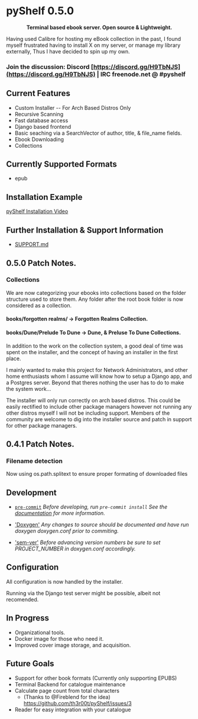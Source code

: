 # pyShelf 0.5.0

<p align="center"><b>Terminal based ebook server. Open source & Lightweight.</b></p>


Having used Calibre for hosting my eBook collection in the past, I found myself frustrated having to install X on my server, or manage my library externally, Thus I have decided to spin up my own.

### Join the discussion: Discord [https://discord.gg/H9TbNJS](https://discord.gg/H9TbNJS) | IRC freenode.net @ #pyshelf

## Current Features
* Custom Installer -- For Arch Based Distros Only
* Recursive Scanning
* Fast database access
* Django based frontend
* Basic seaching via a SearchVector of author, title, & file_name fields.
* Ebook Downloading
* Collections

## Currently Supported Formats
* epub

## Installation Example
<a href="https://vimeo.com/382292764" target="_blank">pyShelf Installation Video</a>

## Further Installation & Support Information
* [SUPPORT.md](https://github.com/th3r00t/pyShelf/blob/development/.github/SUPPORT.md)

## 0.5.0 Patch Notes.
### Collections
We are now categorizing your ebooks into collections based on the folder
structure used to store them. Any folder after the root book folder is now
considered as a collection.

#### books/forgotten realms/ -> Forgotten Realms Collection.
#### books/Dune/Prelude To Dune -> Dune, & Preluse To Dune Collections.

In addition to the work on the collection system, a good deal of time was spent
on the installer, and the concept of having an installer in the first place.

I mainly wanted to make this project for Network Administrators, and other home
enthusiasts whom I assume will know how to setup a Django app, and a
Postgres server. Beyond that theres nothing the user has to do to make the
system work...

The installer will only run correctly on arch based distros. This could be
easily rectified to include other package managers however not
running any other distros myself I will not be including support. Members of
the community are welcome to dig into the installer source and patch in support
for other package managers.


## 0.4.1 Patch Notes.
### Filename detection
Now using os.path.splitext to ensure proper formating of downloaded files

## Development

* [`pre-commit`](https://pre-commit.com/)
_Before developing, run `pre-commit install` See the [documentation](https://pre-commit.com/) for more information._

* ['Doxygen'](http://www.doxygen.nl/)
_Any changes to source should be documented and have run doxygen doxygen.conf prior to commiting._

* ['sem-ver'](https://semver.org)
_Before advancing version numbers be sure to set PROJECT_NUMBER in doxygen.conf accordingly._

## Configuration

All configuration is now handled by the installer.

Running via the Django test server might be possible, albeit not recomended.

## In Progress

* Organizational tools.
* Docker image for those who need it.
* Improved cover image storage, and acquisition.

## Future Goals
* Support for other book formats (Currently only supporting EPUBS)
* Terminal Backend for catalogue maintenance
* Calculate page count from total characters
  * (Thanks to @Fireblend for the idea) https://github.com/th3r00t/pyShelf/issues/3
* Reader for easy integration with your catalogue
